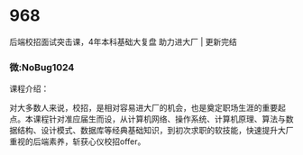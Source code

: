 # 968
后端校招面试突击课，4年本科基础大复盘 助力进大厂 | 更新完结
### 微:NoBug1024 


课程介绍：

对大多数人来说，校招，是相对容易进大厂的机会，也是奠定职场生涯的重要起点。本课程针对准应届生而设，从计算机网络、操作系统、计算机原理、算法与数据结构、设计模式、数据库等经典基础知识，到初次求职的软技能，快速提升大厂重视的后端素养，斩获心仪校招offer。
